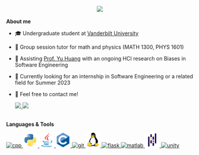 <p align="center"><img width="30%" src="https://i.postimg.cc/7671qNPV/William-Star.jpg" /></p>

**About me**

- 🎓 Undergraduate student at [Vanderbilt University](https://www.vanderbilt.edu/)

- 💼 Group session tutor for math and physics (MATH 1300, PHYS 1601)

- 🔭 Assisting [Prof. Yu Huang](https://engineering.vanderbilt.edu/bio/yu-huang) with an ongoing HCI research on Biases in Software Engineering

- 🌱 Currently looking for an internship in Software Engineering or a related field for Summer 2023

<p align="left"> 
  
- 💬 Feel free to contact me!

  <a href="https://www.linkedin.com/in/anda-liang">
    <img height="30" src="https://img.shields.io/badge/LinkedIn-blue?style=for-the-badge&logo=linkedin" />
  </a>
  <a href="https://github.com/WilliamStar007/WilliamStar007/issues">
    <img height="30" src="https://img.shields.io/badge/Issues-grey?style=for-the-badge&logo=github" />
  </a>
  <br></br>
</p>

**Languages & Tools**
<p align="left"> 
  <a href="https://www.isocpp.org/" target="_blank" rel="noreferrer"> 
    <img src="https://raw.githubusercontent.com/isocpp/logos/64ef037049f87ac74875dbe72695e59118b52186/cpp_logo.svg" alt="cpp" width="40" height="40"/> 
  </a> 
    <a href="https://www.python.org" target="_blank" rel="noreferrer"> 
    <img src="https://raw.githubusercontent.com/devicons/devicon/master/icons/python/python-original.svg" alt="python" width="40" height="40"/> 
  </a> 
    <a href="https://www.java.com" target="_blank" rel="noreferrer"> 
    <img src="https://raw.githubusercontent.com/devicons/devicon/master/icons/java/java-original.svg" alt="java" width="40" height="40"/> 
  </a> 
  <a href="https://www.cprogramming.com/" target="_blank" rel="noreferrer"> 
    <img src="https://raw.githubusercontent.com/devicons/devicon/master/icons/c/c-original.svg" alt="c" width="40" height="40"/> 
  </a> 
  <a href="https://git-scm.com/" target="_blank" rel="noreferrer"> 
    <img src="https://www.vectorlogo.zone/logos/git-scm/git-scm-icon.svg" alt="git" width="40" height="40"/> 
  </a> 
  <a href="https://www.linux.org/" target="_blank" rel="noreferrer"> 
    <img src="https://raw.githubusercontent.com/devicons/devicon/master/icons/linux/linux-original.svg" alt="linux" width="40" height="40"/> 
  </a> 
  <a href="flask.palletsprojects.com" target="_blank" rel="noreferrer"> 
    <img src="https://i.postimg.cc/QNfnB6MG/flask-logo.png" alt="flask" width="40" height="40"/> 
  </a> 
  <a href="https://www.mathworks.com/" target="_blank" rel="noreferrer"> 
    <img src="https://upload.wikimedia.org/wikipedia/commons/2/21/Matlab_Logo.png" alt="matlab" width="40" height="40"/> 
  </a> 
  <a href="https://pandas.pydata.org/" target="_blank" rel="noreferrer"> 
    <img src="https://raw.githubusercontent.com/devicons/devicon/2ae2a900d2f041da66e950e4d48052658d850630/icons/pandas/pandas-original.svg" alt="pandas" width="40" height="40"/> 
  </a> 
  <a href="https://unity.com/" target="_blank" rel="noreferrer"> 
    <img src="https://www.vectorlogo.zone/logos/unity3d/unity3d-icon.svg" alt="unity" width="40" height="40"/> 
  </a> 
  </a>
</p>
